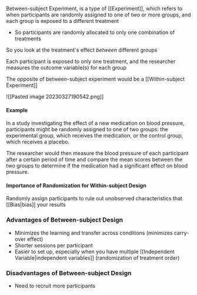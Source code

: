 Between-subject Experiment, is a type of [[Experiment]], which refers to when participants are randomly assigned to one of two or more groups, and each group is exposed to a different treatment
- So participants are randomly allocated to only one combination of treatments

So you look at the treatment´s effect *between* different groups 

Each participant is exposed to only one treatment, and the researcher measures the outcome variable(s) for each group

The opposite of between-subject experiment would be a [[Within-subject Experiment]]

![[Pasted image 20230327190542.png]]

#### Example
In a study investigating the effect of a new medication on blood pressure, participants might be randomly assigned to one of two groups: the experimental group, which receives the medication, or the control group, which receives a placebo. 

The researcher would then measure the blood pressure of each participant after a certain period of time and compare the mean scores between the two groups to determine if the medication had a significant effect on blood pressure.

#### Importance of Randomization for Within-subject Design
Randomly assign participants to rule out unobserved characteristics that [[Bias|bias]] your results

### Advantages of Between-subject Design
- Minimizes the learning and transfer across conditions (minimizes carry-over effect)
- Shorter sessions per participant
- Easier to set up, especially when you have multiple [[Independent Variable|independent variables]] (randomization of treatment order)

### Disadvantages of Between-subject Design
- Need to recruit more participants